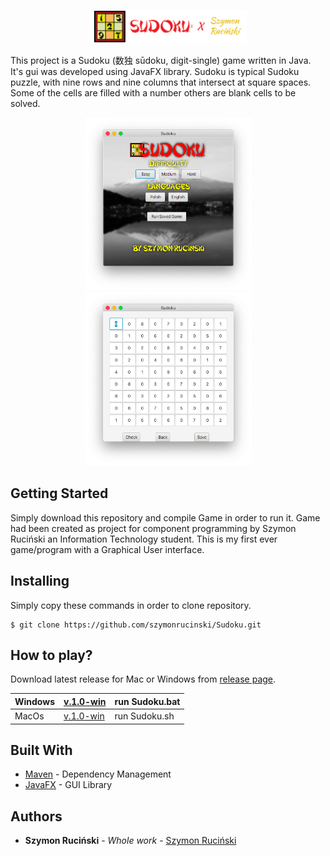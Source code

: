   <p align="center">
    <img width="50%" src="Images/baner.png">
  </p>
This project is a Sudoku (数独 sūdoku, digit-single) game written in Java. It's gui was developed using JavaFX library.
Sudoku is typical Sudoku puzzle, with nine rows and nine columns that intersect at square spaces. Some of the cells are filled with a number others are blank cells to be solved.

<p align="center">
  <img width="267" src="Images/1.png">
  <img width="267" src="Images/2.png">
</p>

## Getting Started

Simply download this repository and compile Game in order to run it.
Game had been created as project for component programming by Szymon Ruciński an Information Technology student.
This is my first ever game/program with a Graphical User interface.


## Installing

Simply copy these commands in order to clone repository.

```
$ git clone https://github.com/szymonrucinski/Sudoku.git
```


## How to play?

Download latest release for Mac or Windows from [release page](https://github.com/szymonrucinski/Sudoku/releases).

| Windows 	|  [v.1.0-win](https://github.com/szymonrucinski/Sudoku/releases/download/v.1.0-win/Sudoku-1.0-win.zip) 	| run Sudoku.bat 	|
|---------	|---	|---	|
| MacOs   	| [v.1.0-win](https://github.com/szymonrucinski/Sudoku/releases/download/v.1.0-mac/Sudoku-v1.0-mac.zip) 	| run Sudoku.sh 	|


## Built With

* [Maven](https://maven.apache.org/) - Dependency Management
* [JavaFX](https://openjfx.io/) - GUI Library


## Authors

* **Szymon Ruciński** - *Whole work* - [Szymon Ruciński](https://github.com/szymonrucinski)




